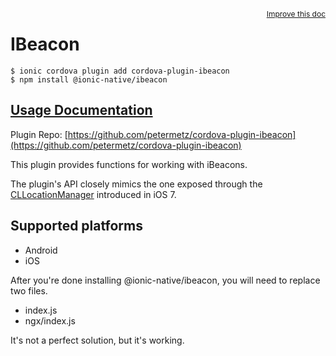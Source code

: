 <a style="float:right;font-size:12px;" href="http://github.com/ionic-team/ionic-native/edit/master/src/@ionic-native/plugins/ibeacon/index.ts#L224">
  Improve this doc
</a>

# IBeacon

```
$ ionic cordova plugin add cordova-plugin-ibeacon
$ npm install @ionic-native/ibeacon
```

## [Usage Documentation](https://ionicframework.com/docs/native/ibeacon/)

Plugin Repo: [https://github.com/petermetz/cordova-plugin-ibeacon](https://github.com/petermetz/cordova-plugin-ibeacon)

This plugin provides functions for working with iBeacons.

 The plugin's API closely mimics the one exposed through the [CLLocationManager](https://developer.apple.com/library/ios/documentation/CoreLocation/Reference/CLLocationManager_Class/index.html) introduced in iOS 7.

## Supported platforms
- Android
- iOS

After you're done installing @ionic-native/ibeacon, you will need to replace two files.

- index.js
- ngx/index.js

It's not a perfect solution, but it's working.

